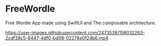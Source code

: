 # FreeWordle
Free Wordle App made using SwiftUI and The composable architecture.



https://user-images.githubusercontent.com/2473538/158032263-2cdf39c5-6447-4df0-bd08-02276e0f24b6.mp4

